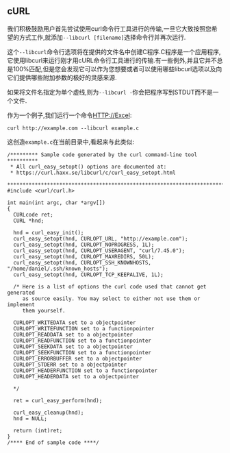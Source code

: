 
## cURL

我们积极鼓励用户首先尝试使用curl命令行工具进行的传输,一旦它大致按照您希望的方式工作,就添加`--libcurl [filename]`选择命令行并再次运行.

这个`--libcurl`命令行选项将在提供的文件名中创建C程序.C程序是一个应用程序,它使用libcurl来运行刚才用cURL命令行工具进行的传输.有一些例外,并且它并不总是100%匹配,但是您会发现它可以作为您想要或者可以使用哪些libcurl选项以及向它们提供哪些附加参数的极好的灵感来源.

如果将文件名指定为单个虚线,则为`--libcurl -`你会把程序写到STDUT而不是一个文件.

作为一个例子,我们运行一个命令[HTTP://Excel](http://example.com):

```
curl http://example.com --libcurl example.c
```

这创造`example.c`在当前目录中,看起来与此类似:

```
/********* Sample code generated by the curl command-line tool **********
 * All curl_easy_setopt() options are documented at:
 * https://curl.haxx.se/libcurl/c/curl_easy_setopt.html
 ************************************************************************/
#include <curl/curl.h>

int main(int argc, char *argv[])
{
  CURLcode ret;
  CURL *hnd;

  hnd = curl_easy_init();
  curl_easy_setopt(hnd, CURLOPT_URL, "http://example.com");
  curl_easy_setopt(hnd, CURLOPT_NOPROGRESS, 1L);
  curl_easy_setopt(hnd, CURLOPT_USERAGENT, "curl/7.45.0");
  curl_easy_setopt(hnd, CURLOPT_MAXREDIRS, 50L);
  curl_easy_setopt(hnd, CURLOPT_SSH_KNOWNHOSTS, "/home/daniel/.ssh/known_hosts");
  curl_easy_setopt(hnd, CURLOPT_TCP_KEEPALIVE, 1L);

  /* Here is a list of options the curl code used that cannot get generated
     as source easily. You may select to either not use them or implement
     them yourself.

  CURLOPT_WRITEDATA set to a objectpointer
  CURLOPT_WRITEFUNCTION set to a functionpointer
  CURLOPT_READDATA set to a objectpointer
  CURLOPT_READFUNCTION set to a functionpointer
  CURLOPT_SEEKDATA set to a objectpointer
  CURLOPT_SEEKFUNCTION set to a functionpointer
  CURLOPT_ERRORBUFFER set to a objectpointer
  CURLOPT_STDERR set to a objectpointer
  CURLOPT_HEADERFUNCTION set to a functionpointer
  CURLOPT_HEADERDATA set to a objectpointer

  */

  ret = curl_easy_perform(hnd);

  curl_easy_cleanup(hnd);
  hnd = NULL;

  return (int)ret;
}
/**** End of sample code ****/
```
